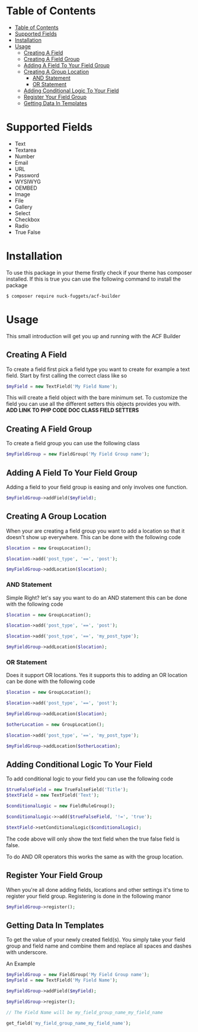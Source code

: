 Table of Contents
=================

- [Table of Contents](#table-of-contents)
- [Supported Fields](#supported-fields)
- [Installation](#installation)
- [Usage](#usage)
  - [Creating A Field](#creating-a-field)
  - [Creating A Field Group](#creating-a-field-group)
  - [Adding A Field To Your Field Group](#adding-a-field-to-your-field-group)
  - [Creating A Group Location](#creating-a-group-location)
    - [AND Statement](#and-statement)
    - [OR Statement](#or-statement)
  - [Adding Conditional Logic To Your Field](#adding-conditional-logic-to-your-field)
  - [Register Your Field Group](#register-your-field-group)
  - [Getting Data In Templates](#getting-data-in-templates)

# Supported Fields
- Text
- Textarea
- Number
- Email
- URL
- Password
- WYSIWYG
- OEMBED
- Image
- File
- Gallery
- Select
- Checkbox
- Radio
- True False

# Installation
To use this package in your theme firstly check if your theme has composer installed. If this is true you can use the following command to install the package

```
$ composer require nuck-fuggets/acf-builder
```

# Usage
This small introduction will get you up and running with the ACF Builder

## Creating A Field
To create a field first pick a field type you want to create for example a text field. Start by first calling the correct class like so

```php
$myField = new TextField('My Field Name');
```

This will create a field object with the bare minimum set. To customize the field you can use all the different setters this objects provides you with. **ADD LINK TO PHP CODE DOC CLASS FIELD SETTERS**

## Creating A Field Group
To create a field group you can use the following class

```php
$myFieldGroup = new FieldGroup('My Field Group name');
```

## Adding A Field To Your Field Group
Adding a field to your field group is easing and only involves one function.

```php
$myFieldGroup->addField($myField);
```

## Creating A Group Location
When your are creating a field group you want to add a location so that it doesn't show up everywhere. This can be done with the following code

```php
$location = new GroupLocation();

$location->add('post_type', '==', 'post');

$myFieldGroup->addLocation($location);
```
### AND Statement
Simple Right? let's say you want to do an AND statement this can be done with the following code

```php
$location = new GroupLocation();

$location->add('post_type', '==', 'post');

$location->add('post_type', '==', 'my_post_type');

$myFieldGroup->addLocation($location);
```

### OR Statement
Does it support OR locations. Yes it supports this to adding an OR location can be done with the following code

```php
$location = new GroupLocation();

$location->add('post_type', '==', 'post');

$myFieldGroup->addLocation($location);

$otherLocation = new GroupLocation();

$location->add('post_type', '==', 'my_post_type');

$myFieldGroup->addLocation($otherLocation);
```

## Adding Conditional Logic To Your Field
To add conditional logic to your field you can use the following code

```php
$trueFalseField = new TrueFalseField('Title');
$textField = new TextField('Text');

$conditionalLogic = new FieldRuleGroup();

$conditionalLogic->>add($trueFalseField, '!=', 'true');

$textField->setConditionalLogic($conditionalLogic);
```

The code above will only show the text field when the true false field is false.

To do AND OR operators this works the same as with the group location.

## Register Your Field Group
When you're all done adding fields, locations and other settings it's time to register your field group. Registering is done in the following manor

```php
$myFieldGroup->register();
```

## Getting Data In Templates
To get the value of your newly created field(s). You simply take your field group and field name and combine them and replace all spaces and dashes with underscore.

An Example

```php
$myFieldGroup = new FieldGroup('My Field Group name');
$myField = new TextField('My Field Name');

$myFieldGroup->addField($myField);

$myFieldGroup->register();

// The Field Name will be my_field_group_name_my_field_name

get_field('my_field_group_name_my_field_name');
```
